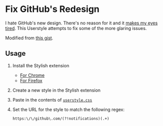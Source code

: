 # Fix GitHub's Redesign

I hate GitHub's new design. There's no reason for it and it [makes my eyes tired](https://twitter.com/JahedDEV/status/1275532988772683776). This Userstyle attempts to fix some of the more glaring issues.

Modified from [this gist](https://gist.github.com/montanaflynn/ca64cc0fcf55bcd4556a016bffd8a7e3).

## Usage

1. Install the Stylish extension
    - [For Chrome](https://chrome.google.com/webstore/detail/stylish-custom-themes-for/fjnbnpbmkenffdnngjfgmeleoegfcffe)
    - [For Firefox](https://addons.mozilla.org/en-US/firefox/addon/stylish/)
1. Create a new style in the Stylish extension
1. Paste in the contents of [`userstyle.css`](userstyle.css)
1. Set the URL for the style to match the following regex:

    ```
    https:\/\/github\.com/(?!notifications)(.+)
    ```
